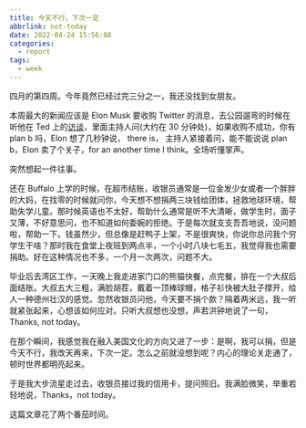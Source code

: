 ```yaml
---
title: 今天不行，下次一定
abbrlink: not-today
date: 2022-04-24 15:56:08
categories:
  - report
tags:
  - week
---
```


四月的第四周。今年竟然已经过完三分之一，我还没找到女朋友。

本周最大的新闻应该是 Elon Musk 要收购 Twitter 的消息，去公园遛弯的时候在听他在 Ted 上的[访谈](https://www.youtube.com/watch?v=cdZZpaB2kDM)，里面主持人问(大约在 30 分钟处)，如果收购不成功，你有 plan b 吗，Elon 想了几秒钟说， there is， 主持人紧接着问，能不能说说 plan b，Elon 卖了个关子，for an another time I think。全场听懂掌声。

突然想起一件往事。

还在 Buffalo 上学的时候，在超市结账，收银员通常是一位金发少女或者一个胖胖的大妈，在找零的时候就问你，今天想不想捐两三块钱给团体，拯救地球环境，帮助失学儿童。那时候英语也不太好，帮助什么通常是听不大清晰，做学生时，面子又薄，不好意思问，也不知道如何委婉的拒绝。于是每次就支支吾吾地说，没问题啦，帮助一下。钱虽然少，但总像是赶鸭子上架，不是很爽快，你说你总问我个穷学生干啥？那时我在食堂上夜班到两点半，一个小时八块七毛五，我觉得我也需要捐助。好在这种情况也不多，一个月一次两次，问题不大。

毕业后去湾区工作，一天晚上我走进家门口的熊猫快餐，点完餐，排在一个大叔后面结账。大叔五大三粗，满脸胡茬，戴着一顶棒球帽，格子衫快被大肚子撑开，给人一种德州壮汉的感觉。忽然收银员问他，今天要不捐个款？隔着两米远，我一听就紧张起来，心想该如何应对。只听大叔想也没想，声若洪钟地说了一句，Thanks, not today。

在那个瞬间，我感觉我在融入美国文化的方向又进了一步：是啊，我可以捐，但是今天不行，我改天再来，下次一定。怎么之前就没想到呢？内心的理论关走通了，顿时世界都明亮起来。

于是我大步流星走过去，收银员接过我的信用卡，提问照旧。我满脸微笑，举重若轻地说，Thanks，not today。

这篇文章花了两个番茄时间。
